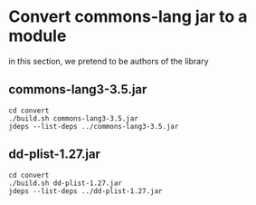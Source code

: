 # Convert commons-lang jar to a module

in this section, we pretend to be authors of the library

## commons-lang3-3.5.jar

```shell
cd convert
./build.sh commons-lang3-3.5.jar
jdeps --list-deps ../commons-lang3-3.5.jar
```

## dd-plist-1.27.jar

```shell
cd convert
./build.sh dd-plist-1.27.jar
jdeps --list-deps ../dd-plist-1.27.jar
```


